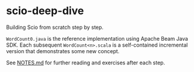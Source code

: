 scio-deep-dive
==============

Building Scio from scratch step by step.

`WordCount0.java` is the reference implementation using Apache Beam Java SDK.
Each subsequent `WordCount<n>.scala` is a self-contained incremental version that demonstrates some new concept.

See [NOTES.md](https://github.com/nevillelyh/scio-deep-dive/blob/master/NOTES.md) for further reading and exercises after each step.
